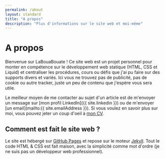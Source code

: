 ```yaml
---
permalink: /about
layout: standard
title: "A propos"
description: "Plus d'informations sur le site web et moi-même"
---
```


# A propos

Bienvenue sur LaBouaBouate ! Ce site web est un projet personnel pour monter en compétence sur le développement web statique (HTML, CSS et Liquid) et centraliser les procédures, cours ou défis que j'ai pu faire sur des supports divers et variés. Ici vous ne trouvez pas de publicité, pas de cookie ou autre tracker, juste un peu de contenu que j'espère vous sera utile.

Le meilleur moyen de me contacter au sujet d'un article est de m'envoyer un message sur [mon profil LinkedIn]({{ site.linkedin }}) ou de m'envoyer [un email](mailto:{{ site.emailAddress }}). Si vous voulez en savoir plus sur moi, vous pouvez jeter un coup d'oeil à [mon CV](/cv).

## Comment est fait le site web ?

Le site est hébergé sur [GitHub Pages](https://docs.github.com/en/pages) et repose sur le moteur [Jekyll](https://jekyllrb.com/docs/). Tout le code HTML & CSS est fait maison, avec la simplicité comme mot d'ordre (je ne suis pas un développeur web professionnel).
